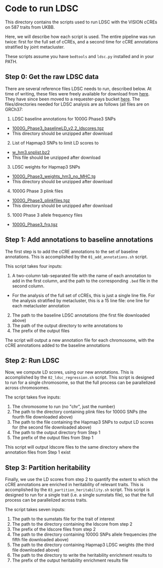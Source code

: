 # Code to run LDSC

This directory contains the scripts used to run LDSC with the VISION cCREs on 587 traits from UKBB.

Here, we will describe how each script is used. The entire pipeline was run twice: first for the full set of cCREs, and a second time for cCRE annotations stratified by joint metacluster.

These scripts assume you have `bedtools` and `ldsc.py` installed and in your PATH.

## Step 0: Get the raw LDSC data

There are several reference files LDSC needs to run, described below. At time of writing, these files were freely available for download from [here](https://alkesgroup.broadinstitute.org/LDSCORE/). They have since been moved to a requester-pays bucket [here](https://console.cloud.google.com/storage/browser/broad-alkesgroup-public-requester-pays/LDSCORE). The files/directories needed for LDSC analysis are as follows (all files are on GRCh37:
1.  LDSC baseline annotations for 1000G Phase3 SNPs
  * [1000G_Phase3_baselineLD_v2.2_ldscores.tgz](https://console.cloud.google.com/storage/browser/_details/broad-alkesgroup-public-requester-pays/LDSCORE/1000G_Phase3_baselineLD_v2.2_ldscores.tgz)
  * This directory should be unzipped after download
2.  List of Hapmap3 SNPs to limit LD scores to
  - [w_hm3.snplist.bz2](https://console.cloud.google.com/storage/browser/_details/broad-alkesgroup-public-requester-pays/LDSCORE/w_hm3.snplist.bz2)
  - This file should be unzipped after download
3. LDSC weights for Hapmap3 SNPs
  - [1000G_Phase3_weights_hm3_no_MHC.tg](https://console.cloud.google.com/storage/browser/_details/broad-alkesgroup-public-requester-pays/LDSCORE/1000G_Phase3_weights_hm3_no_MHC.tgz)
  - This directory should be unzipped after download
4. 1000G Phase 3 plink files
  - [1000G_Phase3_plinkfiles.tgz](https://console.cloud.google.com/storage/browser/_details/broad-alkesgroup-public-requester-pays/LDSCORE/1000G_Phase3_plinkfiles.tgz)
  - This directory should be unzipped after download
5. 1000 Phase 3 allele frequency files
  - [1000G_Phase3_frq.tgz](https://console.cloud.google.com/storage/browser/_details/broad-alkesgroup-public-requester-pays/LDSCORE/1000G_Phase3_frq.tgz)

## Step 1: Add annotations to baseline annotations

The first step is to add the cCRE annotations to the set of baseline annotations. This is accomplished by the `01_add_annotations.sh` script.

This script takes four inputs:
1. A two-column tab-separated file with the name of each annotation to add in the first column, and the path to the corresponding `.bed` file in the second column.
  - For the analysis of the full set of cCREs, this is just a single line file. For the analysis stratified by metacluster, this is a 15 line file: one line for each metacluster annotation
2. The path to the baseline LDSC annotations (the first file downloaded above)
3. The path of the output directory to write annotations to
4. The prefix of the output files

The script will output a new annotation file for each chromosome, with the cCRE annotations added to the baseline annotations

## Step 2: Run LDSC

Now, we compute LD scores, using our new annotations. This is accomplished by the `02_ldsc_regression.sh` script. This script is designed to run for a single chromosome, so that the full process can be parallelized across chromosomes.

The script takes five inputs:
1. The chromosome to run (no "chr", just the number)
2. The path to the directory containing plink files for 1000G SNPs (the fourth file downloaded above)
3. The path to the file containing the Hapmap3 SNPs to output LD scores for (the second file downloaded above)
4. The path to the output directory from Step 1
5. The prefix of the output files from Step 1

This script will output ldscore files to the same directory where the annotation files from Step 1 exist

## Step 3: Partition heritability

Finally, we use the LD scores from step 2 to quantify the extent to which the cCRE annotations are enriched in heritability of relevant traits. This is accomplished by the `03_partition_heritability.sh` script. This script is designed to run for a single trait (i.e. a single sumstats file), so that the full process can be parallelized across traits.

The script takes seven inputs:
1. The path to the sumstats file for the trait of interest
2. The path to the directory containing the ldscore from step 2
3. The prefix of the ldscore files from step 2
4. The path to the directory containing 1000G SNPs allele frequencies (the fifth file downloaded above)
5. The path to the directory containing Hapmap3 LDSC weights (the third file downloaded above)
6. The path to the directory to write the heritability enrichment results to
7. The prefix of the output heritability enrichment results file

